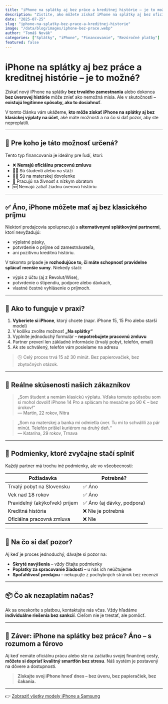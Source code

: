 ```yaml
---
title: "iPhone na splátky aj bez práce a kreditnej histórie – je to možné?"
description: "Zistite, ako môžete získať iPhone na splátky aj bez oficiálneho zamestnania alebo úverovej histórie. Jednoducho, rýchlo a bez skrytých podmienok."
date: "2025-07-25"
slug: "iphone-na-splatky-bez-prace-a-kreditnej-historie"
image: "/data/blog/images/iphone-bez-prace.webp"
author: "Tomáš Novák"
categories: ["Splátky", "iPhone", "Financovanie", "Bezúročné platby"]
featured: false
---
```


# iPhone na splátky aj bez práce a kreditnej histórie – je to možné?

Získať nový iPhone na splátky **bez trvalého zamestnania** alebo dokonca **bez úverovej histórie** môže znieť ako nemožná misia. Ale v skutočnosti – **existujú legitímne spôsoby, ako to dosiahnuť**. 

V tomto článku vám ukážeme, **kto môže získať iPhone na splátky aj bez klasickej výplaty na účet**, aké máte možnosti a na čo si dať pozor, aby ste nepreplatili.

---

## 📱 Pre koho je táto možnosť určená?

Tento typ financovania je ideálny pre ľudí, ktorí:

- ❌ **Nemajú oficiálnu pracovnú zmluvu**
- 🧑‍🎓 Sú študenti alebo na stáži
- 👩‍🍼 Sú na materskej dovolenke
- 🧾 Pracujú na živnosť s nízkym obratom
- 🆕 Nemajú zatiaľ žiadnu úverovú históriu

---

## ✅ Áno, iPhone môžete mať aj bez klasického príjmu

Niektorí predajcovia spolupracujú s **alternatívnymi splátkovými partnermi**, ktorí nevyžadujú:

- výplatné pásky,
- potvrdenie o príjme od zamestnávateľa,
- ani pozitívnu kreditnú históriu.

V takomto prípade je **rozhodujúce to, či máte schopnosť pravidelne splácať menšie sumy**. Niekedy stačí:

- výpis z účtu (aj z Revolut/Wise),
- potvrdenie o štipendiu, podpore alebo dávkach,
- vlastné čestné vyhlásenie o príjmoch.

---

## 🛒 Ako to funguje v praxi?

1. **Vyberiete si iPhone**, ktorý chcete (napr. iPhone 15, 15 Pro alebo starší model)
2. V košíku zvolíte možnosť **„Na splátky“**
3. Vyplníte jednoduchý formulár – **nepotrebujete pracovnú zmluvu**
4. Partner preverí len základné informácie (trvalý pobyt, telefón, email)
5. Ak ste schválený, telefón vám posielame na adresu

> 🕒 Celý proces trvá 15 až 30 minút. Bez papierovačiek, bez zbytočných otázok.

---

## 💬 Reálne skúsenosti našich zákazníkov

> „Som študent a nemám klasickú výplatu. Vďaka tomuto spôsobu som si mohol dovoliť iPhone 14 Pro a splácam ho mesačne po 90 € – bez úrokov!“  
> — Martin, 22 rokov, Nitra

> „Som na materskej a banka mi odmietla úver. Tu mi to schválili za pár minút. Telefón prišiel kuriérom na druhý deň.“  
> — Katarína, 29 rokov, Trnava

---

## 📌 Podmienky, ktoré zvyčajne stačí splniť

Každý partner má trochu iné podmienky, ale vo všeobecnosti:

| Požiadavka                      | Potrebné?     |
|--------------------------------|---------------|
| Trvalý pobyt na Slovensku      | ✅ Áno         |
| Vek nad 18 rokov               | ✅ Áno         |
| Pravidelný (akýkoľvek) príjem | ✅ Áno (aj dávky, podpora) |
| Kreditná história              | ❌ Nie je potrebná |
| Oficiálna pracovná zmluva      | ❌ Nie         |

---

## 🧠 Na čo si dať pozor?

Aj keď je proces jednoduchý, dávajte si pozor na:

- **Skryté navýšenia** – vždy čítajte podmienky
- **Poplatky za spracovanie žiadosti** – u nás ich neúčtujeme
- **Spoľahlivosť predajcu** – nekupujte z pochybných stránok bez recenzií

---

## 📦 Čo ak nezaplatím načas?

Ak sa oneskoríte s platbou, kontaktujte nás včas. Vždy hľadáme **individuálne riešenia bez sankcií**. Cieľom nie je trestať, ale pomôcť.

---

## 🏁 Záver: iPhone na splátky bez práce? Áno – s rozumom a férovo

Aj keď nemáte oficiálnu prácu alebo ste na začiatku svojej finančnej cesty, **môžete si dopriať kvalitný smartfón bez stresu**. Náš systém je postavený na dôvere a dostupnosti.

> **Získajte svoj iPhone hneď dnes – bez úveru, bez papieračiek, bez čakania.**

---

👉 [Zobraziť všetky modely iPhone a Samsung](/katalog)
